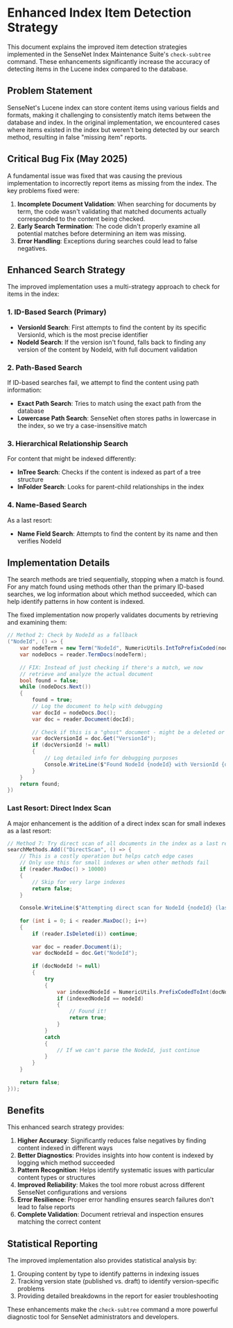# Enhanced Index Item Detection Strategy

This document explains the improved item detection strategies implemented in the SenseNet Index Maintenance Suite's `check-subtree` command. These enhancements significantly increase the accuracy of detecting items in the Lucene index compared to the database.

## Problem Statement

SenseNet's Lucene index can store content items using various fields and formats, making it challenging to consistently match items between the database and index. In the original implementation, we encountered cases where items existed in the index but weren't being detected by our search method, resulting in false "missing item" reports.

## Critical Bug Fix (May 2025)

A fundamental issue was fixed that was causing the previous implementation to incorrectly report items as missing from the index. The key problems fixed were:

1. **Incomplete Document Validation**: When searching for documents by term, the code wasn't validating that matched documents actually corresponded to the content being checked.
2. **Early Search Termination**: The code didn't properly examine all potential matches before determining an item was missing.
3. **Error Handling**: Exceptions during searches could lead to false negatives.

## Enhanced Search Strategy

The improved implementation uses a multi-strategy approach to check for items in the index:

### 1. ID-Based Search (Primary)

- **VersionId Search**: First attempts to find the content by its specific VersionId, which is the most precise identifier
- **NodeId Search**: If the version isn't found, falls back to finding any version of the content by NodeId, with full document validation

### 2. Path-Based Search

If ID-based searches fail, we attempt to find the content using path information:

- **Exact Path Search**: Tries to match using the exact path from the database
- **Lowercase Path Search**: SenseNet often stores paths in lowercase in the index, so we try a case-insensitive match

### 3. Hierarchical Relationship Search

For content that might be indexed differently:

- **InTree Search**: Checks if the content is indexed as part of a tree structure
- **InFolder Search**: Looks for parent-child relationships in the index

### 4. Name-Based Search

As a last resort:

- **Name Field Search**: Attempts to find the content by its name and then verifies NodeId

## Implementation Details

The search methods are tried sequentially, stopping when a match is found. For any match found using methods other than the primary ID-based searches, we log information about which method succeeded, which can help identify patterns in how content is indexed.

The fixed implementation now properly validates documents by retrieving and examining them:

```csharp
// Method 2: Check by NodeId as a fallback
("NodeId", () => {
    var nodeTerm = new Term("NodeId", NumericUtils.IntToPrefixCoded(nodeId));
    var nodeDocs = reader.TermDocs(nodeTerm);
    
    // FIX: Instead of just checking if there's a match, we now
    // retrieve and analyze the actual document
    bool found = false;
    while (nodeDocs.Next())
    {
        found = true;
        // Log the document to help with debugging
        var docId = nodeDocs.Doc();
        var doc = reader.Document(docId);
        
        // Check if this is a "ghost" document - might be a deleted or incomplete index entry
        var docVersionId = doc.Get("VersionId");
        if (docVersionId != null)
        {
            // Log detailed info for debugging purposes
            Console.WriteLine($"Found NodeId {nodeId} with VersionId {docVersionId} in index");
        }
    }
    return found;
})
```

### Last Resort: Direct Index Scan

A major enhancement is the addition of a direct index scan for small indexes as a last resort:

```csharp
// Method 7: Try direct scan of all documents in the index as a last resort
searchMethods.Add(("DirectScan", () => {
    // This is a costly operation but helps catch edge cases
    // Only use this for small indexes or when other methods fail
    if (reader.MaxDoc() > 10000) 
    {
        // Skip for very large indexes
        return false;
    }
    
    Console.WriteLine($"Attempting direct scan for NodeId {nodeId} (last resort)");
    
    for (int i = 0; i < reader.MaxDoc(); i++)
    {
        if (reader.IsDeleted(i)) continue;
        
        var doc = reader.Document(i);
        var docNodeId = doc.Get("NodeId");
        
        if (docNodeId != null)
        {
            try
            {
                var indexedNodeId = NumericUtils.PrefixCodedToInt(docNodeId);
                if (indexedNodeId == nodeId)
                {
                    // Found it!
                    return true;
                }
            }
            catch 
            {
                // If we can't parse the NodeId, just continue
            }
        }
    }
    
    return false;
}));
```

## Benefits

This enhanced search strategy provides:

1. **Higher Accuracy**: Significantly reduces false negatives by finding content indexed in different ways
2. **Better Diagnostics**: Provides insights into how content is indexed by logging which method succeeded
3. **Pattern Recognition**: Helps identify systematic issues with particular content types or structures
4. **Improved Reliability**: Makes the tool more robust across different SenseNet configurations and versions
5. **Error Resilience**: Proper error handling ensures search failures don't lead to false reports
6. **Complete Validation**: Document retrieval and inspection ensures matching the correct content

## Statistical Reporting

The improved implementation also provides statistical analysis by:

1. Grouping content by type to identify patterns in indexing issues
2. Tracking version state (published vs. draft) to identify version-specific problems
3. Providing detailed breakdowns in the report for easier troubleshooting

These enhancements make the `check-subtree` command a more powerful diagnostic tool for SenseNet administrators and developers.
